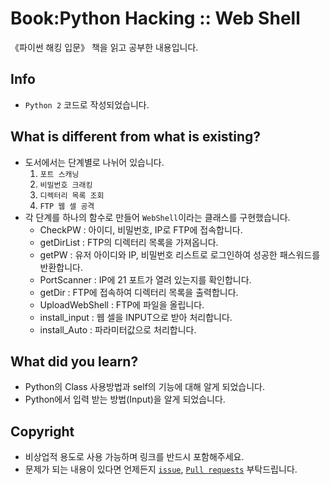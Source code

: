 # Book:Python Hacking :: Web Shell
《파이썬 해킹 입문》 책을 읽고 공부한 내용입니다. 

## Info

- `Python 2` 코드로 작성되었습니다.

## What is different from what is existing?

- 도서에서는 단계별로 나뉘어 있습니다.
  1. `포트 스캐닝`
  2. `비밀번호 크래킹`
  3. `디렉터리 목록 조회`
  4. `FTP 웹 셀 공격`
- 각 단계를 하나의 함수로 만들어 `WebShell`이라는 클래스를 구현했습니다.
  - CheckPW : 아이디, 비밀번호, IP로 FTP에 접속합니다.
  - getDirList : FTP의 디렉터리 목록을 가져옵니다.
  - getPW : 유저 아이디와 IP, 비밀번호 리스트로 로그인하여 성공한 패스워드를 반환합니다.
  - PortScanner : IP에 21 포트가 열려 있는지를 확인합니다.
  - getDir : FTP에 접속하여 디렉터리 목록을 출력합니다.
  - UploadWebShell : FTP에 파일을 올립니다.
  - install_input : 웹 셀을 INPUT으로 받아 처리합니다.
  - install_Auto : 파라미터값으로 처리합니다.

## What did you learn?

- Python의 Class 사용방법과 self의 기능에 대해 알게 되었습니다.
- Python에서 입력 받는 방법(Input)을 알게 되었습니다.

## Copyright

- 비상업적 용도로 사용 가능하며 링크를 반드시 포함해주세요.
- 문제가 되는 내용이 있다면 언제든지 [`issue`](https://github.com/Sotaneum/Python-Hacking/issues/new), [`Pull requests`](https://github.com/Sotaneum/Python-Hacking/compare) 부탁드립니다.
